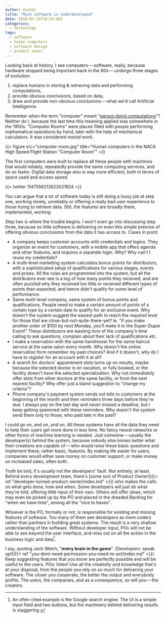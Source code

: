```yaml
---
author: michal
title: "Much software is underdeveloped"
date: 2019-07-15T18:25:00Z
categories:
  - Technology
tags:
  - software
  - human computers
  - software design
  - product owner
---
```




<!--more-->

Looking back at history, I see computers---software, really, because hardware stopped being important back in the 80s---undergo three stages of evolution:

1. replace humans in storing & retrieving data and performing computations,
2. provide obvious conclusions, based on data,
3. draw and provide non-obvious conclusions---what we'd call Artificial Intelligence.

Remember when the term "computer" meant "[person doing computations](https://en.wikipedia.org/wiki/Human_computer)"? Neither do I, because the last time this meaning applied was somewhere in the 1950s. "Computer Rooms" were places filled with people performing mathematical operations by hand, later with the help of mechanical calculators. It was considered *menial* work.

{{< figure src="computer-room.jpg" title="Human computers in the NACA High Speed Flight Station \"Computer Room\"" >}}

The first computers were built to replace all these people with machines that would reliably, repeatedly provide the same computing services, and do so faster. Digital data storage also is way more efficient, both in terms of space used and access speed.

{{< twitter 1147556213523021824 >}}

You can argue that a lot of software today is still doing a lousy job at step one, working slowly, unreliably or offering a really bad user experience to those trying to retrieve data. Still, the features are broadly there, implemented, working.

Step two is where the trouble begins. I won't even go into discussing step three, because so little software is delivering on even this simple premise of offering *obvious* conclusions from the data it has access to. Cases in point:

* A company keeps customer accounts with credentials and logins. They organize an event for customers, with a mobile app that offers agenda and other features, and *requires a separate login*. Why? Why can't I reuse my credentials?
* A multi-level marketing system calculates bonus points for distributors, with a sophisticated setup of qualifications for various stages, events and prizes. All the rules are programmed into the system, but all the distributors ever see is a log of how many points they received, and are often puzzled why they received too little or received different types of points than expected, and hence didn't qualify for some level of performance.
* Same multi-level company, same system of bonus points and qualifications. People need to make a certain amount of points of a certain type by a certain date to qualify for an exclusive event. Why doesn't the system suggest the easiest path to reach the required level for those that are close-but-not-quite-there-yet? Ie. "if you make another order of $100 by next Monday, you'll make it to the Super-Duper Event!" These distributors are wasting tons of the company's time calling to ask questions, complain about their lack of qualifications etc.
* I make a reservation with the same hairdresser for the same haircut service at the same salon every month. Why doesn't the online reservation form remember my past choices? And if it doesn't, why do I have to register for an account with it at all?
* A search for doctors' appointment slots turns up no results, maybe because the selected doctor is on vacation, or fully booked, or the facility doesn't have the selected specialization. Why not *immediately* offer slots from other doctors at the same facility, or from the next nearest facility? Why offer just a bland suggestion to "change my criteria"?
* Phone company's payment system sends out bills to customers at the beginning of the month and then reminders three days before they're due. I always pay on the last day and *never* missed a deadline, but I keep getting spammed with these reminders. Why doesn't the system send them only to those, who paid late in the past?

I could go on, and on, and on. All these systems have all the data they need to help their users get more done in less time. No fancy neural networks or other forms of machine learning is needed. Just someone---usually the developer(s) behind the system, because nobody else knows better what their creations are capable of---who would raise these basic questions and implement these, rather basic, features. By making life easier for users, companies would either save money on customer support, or make money on increased sales, often both.

Truth be told, it's usually not the developers' fault. Not entirely, at least. Behind every development team, there's [some sort of Product Owner]({{< ref "developer-turned-product-owner/index.md" >}}) who makes the calls on what gets done, how and when. Some developers will just do what they're told, offering little input of their own. Others will offer ideas, which may even be picked up by the PO and placed in the dreaded Backlog for "when we have time", among all the "nice to haves".

Whoever is the PO, formally or not, *is* responsible for existing and missing features of software. Too many of them see developers as mere coders rather than partners in building great systems. The result is a very shallow understanding of the software. Without developer input, POs will not be able to see beyond the user interface, and miss out on all the action in the business logic and data[^1].

I say, quoting Jack Welch, "**every brain in the game**". [Developers: speak up!]({{< ref "you-dont-need-permission-you-need-to-act/index.md" >}}) Keep suggesting features that you *know* are perfectly possible and will be useful to the users. POs: listen! Use all the creativity and knowledge that's at your disposal, from the people you rely on so much for delivering your software. The closer you cooperate, the better the output and everybody profits. The users, the companies, and as a consequence, so will you---the creators.

[^1]: An often cited example is the Google search engine. The UI is a simple input field and two buttons, but the machinery behind delivering results is staggering.
